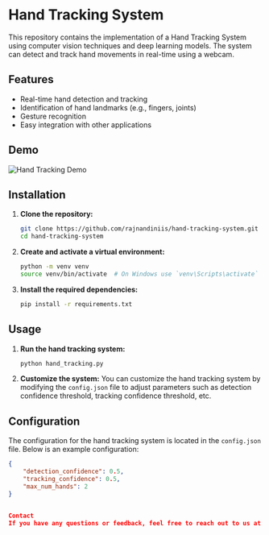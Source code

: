 # Hand Tracking System

This repository contains the implementation of a Hand Tracking System using computer vision techniques and deep learning models. The system can detect and track hand movements in real-time using a webcam.

## Features

- Real-time hand detection and tracking
- Identification of hand landmarks (e.g., fingers, joints)
- Gesture recognition
- Easy integration with other applications

## Demo

![Hand Tracking Demo](demo.gif)

## Installation

1. **Clone the repository:**
    ```bash
    git clone https://github.com/rajnandiniis/hand-tracking-system.git
    cd hand-tracking-system
    ```

2. **Create and activate a virtual environment:**
    ```bash
    python -m venv venv
    source venv/bin/activate  # On Windows use `venv\Scripts\activate`
    ```

3. **Install the required dependencies:**
    ```bash
    pip install -r requirements.txt
    ```

## Usage

1. **Run the hand tracking system:**
    ```bash
    python hand_tracking.py
    ```

2. **Customize the system:**
   You can customize the hand tracking system by modifying the `config.json` file to adjust parameters such as detection confidence threshold, tracking confidence threshold, etc.

## Configuration

The configuration for the hand tracking system is located in the `config.json` file. Below is an example configuration:
```json
{
    "detection_confidence": 0.5,
    "tracking_confidence": 0.5,
    "max_num_hands": 2
}


Contact
If you have any questions or feedback, feel free to reach out to us at rajnandini1783@gmail.com.
